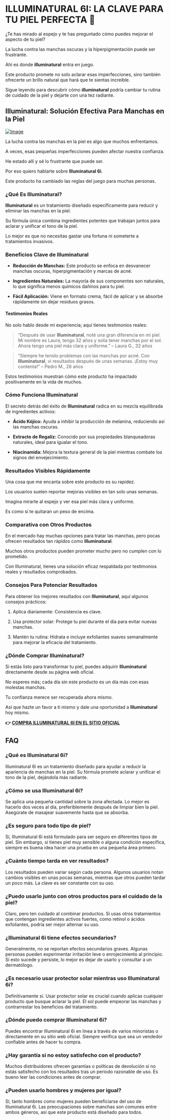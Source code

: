 # ILLUMINATURAL 6I: LA CLAVE PARA TU PIEL PERFECTA 🌟

¿Te has mirado al espejo y te has preguntado cómo puedes mejorar el aspecto de tu piel? 

La lucha contra las manchas oscuras y la hiperpigmentación puede ser frustrante. 

Ahí es donde **illuminatural** entra en juego. 

Este producto promete no solo aclarar esas imperfecciones, sino también ofrecerte un brillo natural que hará que te sientas increíble. 

Sigue leyendo para descubrir cómo **illuminatural** podría cambiar tu rutina de cuidado de la piel y dejarte con una tez radiante.

## Illuminatural: Solución Efectiva Para Manchas en la Piel

[![Image](https://www2.sellhealth.com/113/illuminatural_300x250.gif)](https://gchaffi.com/OoH3CgCa)

La lucha contra las manchas en la piel es algo que muchos enfrentamos. 

A veces, esas pequeñas imperfecciones pueden afectar nuestra confianza. 

He estado allí y sé lo frustrante que puede ser. 

Por eso quiero hablarte sobre **Illuminatural 6i**. 

Este producto ha cambiado las reglas del juego para muchas personas.

### ¿Qué Es Illuminatural?

**Illuminatural** es un tratamiento diseñado específicamente para reducir y eliminar las manchas en la piel.

Su fórmula única combina ingredientes potentes que trabajan juntos para aclarar y unificar el tono de la piel.

Lo mejor es que no necesitas gastar una fortuna ni someterte a tratamientos invasivos.

### Beneficios Clave de Illuminatural

- **Reducción de Manchas:** Este producto se enfoca en desvanecer manchas oscuras, hiperpigmentación y marcas de acné.
  
- **Ingredientes Naturales:** La mayoría de sus componentes son naturales, lo que significa menos químicos dañinos para tu piel.
  
- **Fácil Aplicación:** Viene en formato crema, fácil de aplicar y se absorbe rápidamente sin dejar residuos grasos.

#### Testimonios Reales

No solo hablo desde mi experiencia; aquí tienes testimonios reales:

> “Después de usar **Illuminatural**, noté una gran diferencia en mi piel. 
Mi nombre es Laura, tengo 32 años y solía tener manchas por el sol. 
Ahora tengo una piel más clara y uniforme.” – Laura G., 32 años

> “Siempre he tenido problemas con las manchas por acné. 
Con **Illuminatural**, vi resultados después de unas semanas. 
¡Estoy muy contenta!” – Pedro M., 28 años

Estos testimonios muestran cómo este producto ha impactado positivamente en la vida de muchos.

### Cómo Funciona Illuminatural

El secreto detrás del éxito de **Illuminatural** radica en su mezcla equilibrada de ingredientes activos:

- **Ácido Kójico:** Ayuda a inhibir la producción de melanina, reduciendo así las manchas oscuras.
  
- **Extracto de Regaliz:** Conocido por sus propiedades blanqueadoras naturales, ideal para igualar el tono.
  
- **Niacinamida:** Mejora la textura general de la piel mientras combate los signos del envejecimiento.

### Resultados Visibles Rápidamente

Una cosa que me encanta sobre este producto es su rapidez. 

Los usuarios suelen reportar mejoras visibles en tan solo unas semanas.

Imagina mirarte al espejo y ver esa piel más clara y uniforme.

Es como si te quitaran un peso de encima.

### Comparativa con Otros Productos

En el mercado hay muchas opciones para tratar las manchas, pero pocas ofrecen resultados tan rápidos como **Illuminatural**. 

Muchos otros productos pueden prometer mucho pero no cumplen con lo prometido.

Con Illuminatural, tienes una solución eficaz respaldada por testimonios reales y resultados comprobados.

### Consejos Para Potenciar Resultados

Para obtener los mejores resultados con **Illuminatural**, aquí algunos consejos prácticos:

1. Aplica diariamente: Consistencia es clave.
   
2. Usa protector solar: Protege tu piel durante el día para evitar nuevas manchas.
   
3. Mantén tu rutina: Hidrata e incluye exfoliantes suaves semanalmente para mejorar la eficacia del tratamiento.

### ¿Dónde Comprar Illuminatural?

Si estás listo para transformar tu piel, puedes adquirir **Illuminatural** directamente desde su página web oficial. 

No esperes más; cada día sin este producto es un día más con esas molestas manchas.

Tu confianza merece ser recuperada ahora mismo.

Así que hazte un favor a ti mismo y dale una oportunidad a **Illuminatural** hoy mismo.



**👉 [COMPRA ILLUMINATURAL 6I EN EL SITIO OFICIAL](https://gchaffi.com/OoH3CgCa)**

## FAQ

### ¿Qué es Illuminatural 6i?

Illuminatural 6i es un tratamiento diseñado para ayudar a reducir la apariencia de manchas en la piel. Su fórmula promete aclarar y unificar el tono de la piel, dejándola más radiante.

### ¿Cómo se usa Illuminatural 6i?

Se aplica una pequeña cantidad sobre la zona afectada. Lo mejor es hacerlo dos veces al día, preferiblemente después de limpiar bien la piel. Asegúrate de masajear suavemente hasta que se absorba.

### ¿Es seguro para todo tipo de piel?

Sí, Illuminatural 6i está formulado para ser seguro en diferentes tipos de piel. Sin embargo, si tienes piel muy sensible o alguna condición específica, siempre es buena idea hacer una prueba en una pequeña área primero.

### ¿Cuánto tiempo tarda en ver resultados?

Los resultados pueden variar según cada persona. Algunos usuarios notan cambios visibles en unas pocas semanas, mientras que otros pueden tardar un poco más. La clave es ser constante con su uso.

### ¿Puedo usarlo junto con otros productos para el cuidado de la piel?

Claro, pero ten cuidado al combinar productos. Si usas otros tratamientos que contengan ingredientes activos fuertes, como retinol o ácidos exfoliantes, podría ser mejor alternar su uso.

### ¿Illuminatural 6i tiene efectos secundarios?

Generalmente, no se reportan efectos secundarios graves. Algunas personas pueden experimentar irritación leve o enrojecimiento al principio. Si esto sucede y persiste, lo mejor es dejar de usarlo y consultar a un dermatólogo.

### ¿Es necesario usar protector solar mientras uso Illuminatural 6i?

Definitivamente sí. Usar protector solar es crucial cuando aplicas cualquier producto que busque aclarar la piel. El sol puede empeorar las manchas y contrarrestar los beneficios del tratamiento.

### ¿Dónde puedo comprar Illuminatural 6i?

Puedes encontrar Illuminatural 6i en línea a través de varios minoristas o directamente en su sitio web oficial. Siempre verifica que sea un vendedor confiable antes de hacer tu compra.

### ¿Hay garantía si no estoy satisfecho con el producto?

Muchos distribuidores ofrecen garantías o políticas de devolución si no estás satisfecho con los resultados tras un periodo razonable de uso. Es bueno leer las condiciones antes de comprar.

### ¿Pueden usarlo hombres y mujeres por igual?

Sí, tanto hombres como mujeres pueden beneficiarse del uso de Illuminatural 6i. Las preocupaciones sobre manchas son comunes entre ambos géneros, así que este producto está diseñado para todos.